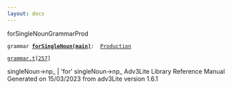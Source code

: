 ```yaml
---
layout: docs
---
```

<span class="title">forSingleNoun</span><span class="type">GrammarProd</span>

`grammar `**[`forSingleNoun(main)`](../object/forSingleNoun(main).html)**` :   `[`Production`](../object/Production.html)

[`grammar.t`](../file/grammar.t.html)`[`[`257`](../source/grammar.t.html#257)`]`



singleNoun-\>np\_ \| 'for' singleNoun-\>np\_
Adv3Lite Library Reference Manual  
Generated on 15/03/2023 from adv3Lite version 1.6.1


